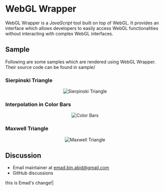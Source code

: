 # WebGL Wrapper
WebGL Wrapper is a _JavaScript_ tool built on top of WebGL. It provides an interface which allows developers to easily access WebGL functionalities without interacting with complex WebGL interfaces.

## Sample
Following are some samples which are rendered using WebGL Wrapper. Their source code can be found in sample/

### Sierpinski Triangle
<p align="center">
	<img src="./assets/img/sierpinski.PNG" alt="Sierpinski Triangle">
</p>

### Interpolation in Color Bars
<p align="center">
	<img src="./assets/img/colorbar.PNG" alt="Color Bars">
</p>

### Maxwell Triangle
<p align="center">
	<img src="./assets/img/maxwell.PNG" alt="Maxwell Triangle">
</p>

## Discussion
- Email maintainer at [emad.bin.abid@gmail.com](emad.bin.abid@gmail.com)
- GitHub discussions

this is Emad's change!|
